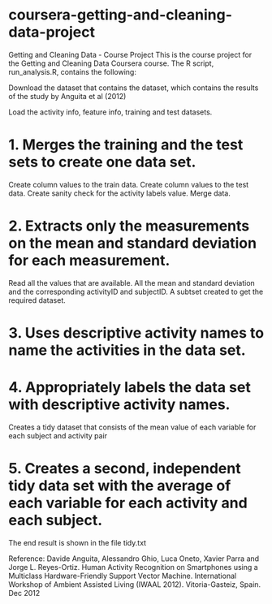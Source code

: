 # coursera-getting-and-cleaning-data-project
Getting and Cleaning Data - Course Project
This is the course project for the Getting and Cleaning Data Coursera course.
The R script, run_analysis.R, contains the following:

Download the dataset that contains the dataset, which contains the results of the study by Anguita et al (2012)

Load the activity info, feature info, training and test datasets.

# 1. Merges the training and the test sets to create one data set.
Create column values to the train data.
Create column values to the test data.
Create sanity check for the activity labels value.
Merge data.

# 2. Extracts only the measurements on the mean and standard deviation for each measurement.
Read all the values that are available.
All the mean and standard deviation and the corresponding activityID and subjectID.
A subtset created to get the required dataset.

# 3. Uses descriptive activity names to name the activities in the data set.

# 4. Appropriately labels the data set with descriptive activity names.
Creates a tidy dataset that consists of the mean value of each variable for each subject and activity pair

# 5. Creates a second, independent tidy data set with the average of each variable for each activity and each subject.
The end result is shown in the file tidy.txt


Reference:
Davide Anguita, Alessandro Ghio, Luca Oneto, Xavier Parra and Jorge L. Reyes-Ortiz. Human Activity Recognition on Smartphones using a Multiclass Hardware-Friendly Support Vector Machine. International Workshop of Ambient Assisted Living (IWAAL 2012). Vitoria-Gasteiz, Spain. Dec 2012

